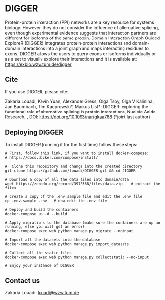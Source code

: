 # DIGGER

Protein-protein interaction (PPI) networks are a key resource for systems biology. However, they do not consider the influence of alternative splicing, even though experimental evidence suggests that interaction partners are different for isoforms of the same protein. Domain Interaction Graph Guided ExploreR (DIGGER) integrates protein-protein interactions and domain-domain interactions into a joint graph and maps interacting residues to exons. DIGGER allows the users to query exons or isoforms individually or as a set to visually explore their interactions and it is available at: https://exbio.wzw.tum.de/digger

## Cite

If you use DIGGER, please cite:


Zakaria Louadi, Kevin Yuan, Alexander Gress, Olga Tsoy, Olga V Kalinina, Jan Baumbach, Tim Kacprowski*, Markus List*: DIGGER: exploring the functional role of alternative splicing in protein interactions, Nucleic Acids Research, , DOI: https://doi.org/10.1093/nar/gkaa768  (*joint last author)


## Deploying DIGGER
To install DIGGER (running it for the first time) follow these steps:
```shell script
# First, follow this link, if you want to install docker-compose: 
# https://docs.docker.com/compose/install/

#  Clone this repository and change into the created directory
git clone https://github.com/louadi/DIGGER.git && cd DIGGER

# Download a copy of all the data files into domain/data
wget https://zenodo.org/record/3973368/files/data.zip    # extract the files

# Create a copy of the .env.sample file and edit the .env file
cp .env.sample .env   # now edit the .env file 

# Deploy and build the containers
docker-compose up -d --build

# Apply migrations to the database (make sure the containers are up an running, else you will get an error)
docker-compose exec web python manage.py migrate --noinput 

# Import all the datasets into the database
docker-compose exec web python manage.py import_datasets

# Collect all the static files
docker-compose exec web python manage.py collectstatic --no-input

# Enjoy your instance of DIGGER

```


## Contact us
Zakaria Louadi: louadi@wzw.tum.de
